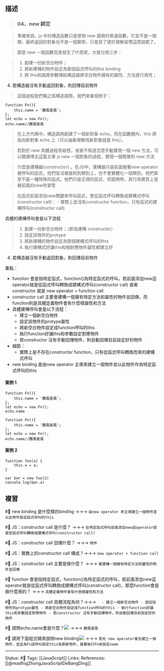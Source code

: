 ## 描述
> ### **04、new 綁定**

> 準確來說，js 中的構造函數只是使用 new 調用的普通函數，它並不是一個類，最終返回的對象也不是一個實例，只是爲了便於理解習慣這麼說罷了。

> 那麼 new 一個函數究竟發生了什麼呢，大致分爲三步：

> 1.  創建一份新空白物件；
> 2.  將新建構的物件設定為那個函式呼叫的this binding
> 3.  將 this和調用參數傳給構造器將空白物件擁有的屬性、方法進行填充；
   4.  若構造器沒有手動返回對象，則回傳目前物件
    

> 這個過程我們稱之爲構造調用，我們來看個例子：

```
function Fn(){
    this.name = '聽風是風';
};
let echo = new Fn();
echo.name//聽風是風
```

> 在上方代碼中，構造調用創建了一個新對象 echo，而在函數體內，this 將指向新對象 echo 上（可以抽象理解爲新對象就是 this）。

> 若對於 new 具體過程有疑惑，或者不知道怎麼手動實現一個 new 方法，可以閱讀博主這篇文章 js new 一個對象的過程，實現一個簡單的 new 方法


> 什麼是建構器(constructor) 。在JS中，建構器只是前面接著new operator被呼叫的函式，他們並沒被接附到類別上，也不會實體化一個類別。他們甚至不是一種特殊的函式。他們只是正規的函式，但調用時，其行為實質上是被前面的new所掌管

> 在函式前面添加new關鍵來呼叫函式，會從函式呼叫轉換成建構式呼叫(constructor call)：
	- 實際上並沒有constructor function，只有函式的建構呼叫(constructor call)

具體的建構呼叫會是以下流程
> 1.  創建一份新空白物件；（即為建構 constructor）
> 2.  設定該物件的protype
> 3.  將新建構的物件設定為那個建構式呼叫的this
> 4.  執行建構式好讓this和相對應物件屬性都建立好
   4.  若構造器沒有手動返回對象，則回傳目前物件


重點：
- function 會是指特定函式，function()為特定函式的呼叫，若前面添加new這operator就是從函式呼叫轉換成建構式呼叫(constructor call) 或者 constructor 就是 new operator + function call 
- constructor call 主要會建構一個擁有特定方法和屬性的物件並回傳，而function則是具體定義物件會有什麼樣屬性和方法
- 具體建構呼叫會是以下流程：
	- 建立一個新空白物件
	- 設定該物件的protype屬性
	- 將新空白物件設定成function呼叫的this
	- 執行function好讓this和參數設定對應物件
	- 若constructor 沒有手動回傳物件，則自動回傳目前設定好的物件
- 細節：
	- 實際上是不存在constructor function，只有從函式呼叫轉換而來的建構式呼叫
- new binding 是由new operator 主導來建立一個物件並以此物件作為特定函式呼叫的this



#### 案例 1

```
function Fn(){
    this.name = '聽風是風';
};
let echo = new Fn();
echo.name
```

```
function Fn(){
    this.name = '聽風是風';
};
let echo = new Fn();
echo.name//聽風是風
```

#### 案例 2

```
function foo(a) {
	this.a = a;
}

var bar = new foo(2)
console.log(bar.a)
```

## 複習

#🧠 new binding 是什麼樣的binding ->->-> `由new operator 來主導建立一個物件並以此物件設定函式呼叫的this`
<!--SR:!2023-01-27,68,250-->

#🧠 JS：constructor call 是什麼？  ->->-> `在特定函式呼叫前面添加new這operator就是從函式呼叫轉換成建構式呼叫(constructor call)`
<!--SR:!2023-04-24,118,250-->


#🧠 JS：constructor call 回傳什麼？ ->->-> `物件`
<!--SR:!2022-12-30,49,250-->

#🧠 JS：實務上的constructor call 構成？->->-> `new operator + function call `
<!--SR:!2023-03-16,90,230-->

#🧠 JS：constructor call 主要是做什麼？ ->->-> `會建構一個擁有特定方法和屬性的物件並回傳`
<!--SR:!2023-04-21,115,250-->

#🧠 function 會是指特定函式，function()為特定函式的呼叫，若前面添加new這operator就是從函式呼叫轉換成建構式呼叫(constructor call)，那麼function會是做什麼用的？ ->->-> `具體定義物件會有什麼樣屬性和方法`
<!--SR:!2023-02-04,74,250-->

#🧠 JS：constructor call 具體流程為何？->->-> `	- 建立一個新空白物件 - 設定該物件的protype屬性 - 將新空白物件設定成function呼叫的this - 執行function好讓this和參數設定對應物件 - 若constructor 沒有手動回傳物件，則自動回傳目前設定好的物件`
<!--SR:!2023-01-26,68,250-->


#🧠 請問echo.name會是什麼？![](https://res.cloudinary.com/dqfxgtyoi/image/upload/v1665562058/blog/javascript/this-binding/new-binding/new-binding-example_xcsbfn.png) ->->-> `聽風是風`
<!--SR:!2023-01-30,70,250-->

#🧠 請用下面程式碼來說明new binding![](https://res.cloudinary.com/dqfxgtyoi/image/upload/v1665562058/blog/javascript/this-binding/new-binding/new-binding-example-result_yk8bq8.png) ->->-> `首先 new operator會先建立一個物件，並且為Fn這呼叫設定this為那新物件，接著執行Fn來設定name`
<!--SR:!2023-01-27,68,250-->



---
Status: #🌱 
Tags:
[[JavaScript]]
Links:
References:
[[@readfogZhongJavaScriptDeBangDing]]
